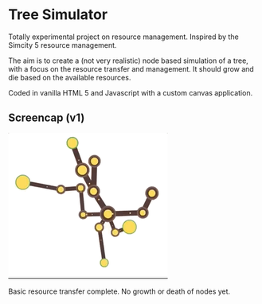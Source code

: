# Tree Simulator

Totally experimental project on resource management. Inspired by the Simcity 5 resource management.

The aim is to create a (not very realistic) node based simulation of a tree, with a focus on the resource transfer and management. It should grow and die based on the available resources.

Coded in vanilla HTML 5 and Javascript with a custom canvas application.

## Screencap (v1)

![screencap](v1.gif)

Basic resource transfer complete. No growth or death of nodes yet.
